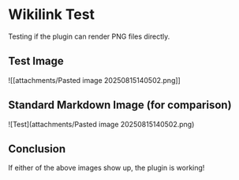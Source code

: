 # Wikilink Test

Testing if the plugin can render PNG files directly.

## Test Image

![[attachments/Pasted image 20250815140502.png]]

## Standard Markdown Image (for comparison)

![Test](attachments/Pasted image 20250815140502.png)

## Conclusion

If either of the above images show up, the plugin is working!
